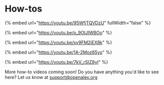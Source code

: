 # How-tos



{% embed url="https://youtu.be/95WfjTQVDzU" fullWidth="false" %}

{% embed url="https://youtu.be/o_9OlJIWBOo" %}

{% embed url="https://youtu.be/sy9FM2iEX8k" %}

{% embed url="https://youtu.be/1A-2Moz65yo" %}

{% embed url="https://youtu.be/7kV_rSIZ8yI" %}

More how-to videos coming soon! Do you have anything you'd like to see here? Let us know at [support@openalex.org](mailto:support@openalex.org)
